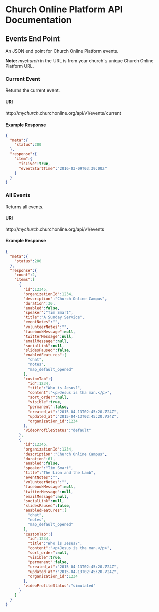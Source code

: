# Church Online Platform API Documentation

## Events End Point
An JSON end point for Church Online Platform events.

**Note:** *mychurch* in the URL is from your church's unique Church Online Platform URL.

### Current Event
Returns the current event.

#### URI
http://*mychurch*.churchonline.org/api/v1/events/current

#### Example Response
```json
{
  "meta":{
    "status":200
  },
  "response":{
    "item":{
      "isLive":true,
      "eventStartTime":"2016-03-09T03:39:00Z"
    }
  }
}
```

### All Events
Returns all events.

#### URI
http://*mychurch*.churchonline.org/api/v1/events

#### Example Response
```json
{
  "meta":{
    "status":200
  },
  "response":{
    "count":2,
    "items":[
      {
        "id":12345,
        "organizationId":1234,
        "description":"Church Online Campus",
        "duration":30,
        "enabled":false,
        "speaker":"Tim Smart",
        "title":"A Sunday Service",
        "eventNotes":"",
        "volunteerNotes":"",
        "facebookMessage":null,
        "twitterMessage":null,
        "emailMessage":null,
        "socialLink":null,
        "slidesPaused":false,
        "enabledFeatures":[
          "chat",
          "notes",
          "map_default_opened"
        ],
        "customTab":{
          "id":1234,
          "title":"Who is Jesus?",
          "content":"<p>Jesus is tha man.</p>",
          "sort_order":null,
          "visible":true,
          "permanent":false,
          "created_at":"2015-04-13T02:45:20.724Z",
          "updated_at":"2015-04-13T02:45:20.724Z",
          "organization_id":1234
        },
        "videoProfileStatus":"default"
      },
      {
        "id":12346,
        "organizationId":1234,
        "description":"Church Online Campus",
        "duration":61,
        "enabled":false,
        "speaker":"Tim Smart",
        "title":"The Lion and the Lamb",
        "eventNotes":"",
        "volunteerNotes":"",
        "facebookMessage":null,
        "twitterMessage":null,
        "emailMessage":null,
        "socialLink":null,
        "slidesPaused":false,
        "enabledFeatures":[
          "chat",
          "notes",
          "map_default_opened"
        ],
        "customTab":{
          "id":1234,
          "title":"Who is Jesus?",
          "content":"<p>Jesus is tha man.</p>",
          "sort_order":null,
          "visible":true,
          "permanent":false,
          "created_at":"2015-04-13T02:45:20.724Z",
          "updated_at":"2015-04-13T02:45:20.724Z",
          "organization_id":1234
        },
        "videoProfileStatus":"simulated"
      }
    ]
  }
}
```
